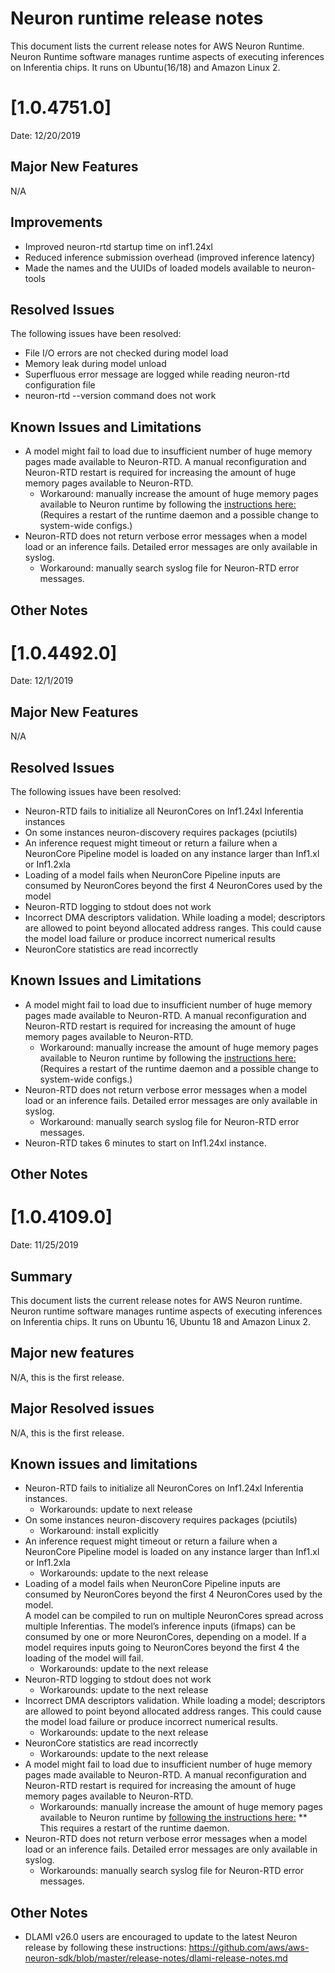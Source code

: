 # Neuron runtime release notes

This document lists the current release notes for AWS Neuron Runtime.  Neuron Runtime software manages runtime aspects of executing inferences on Inferentia chips. It runs on Ubuntu(16/18) and Amazon Linux 2.

# [1.0.4751.0]

Date: 12/20/2019

## Major New Features

N/A

## Improvements

* Improved neuron-rtd startup time on inf1.24xl
* Reduced inference submission overhead (improved inference latency)
* Made the names and the UUIDs of loaded models available to neuron-tools

## Resolved Issues

The following issues have been resolved:

* File I/O errors are not checked during model load
* Memory leak during model unload
* Superfluous error message are logged while reading neuron-rtd configuration file
* neuron-rtd --version command does not work

## Known Issues and Limitations

* A model might fail to load due to insufficient number of huge memory pages made available to Neuron-RTD. A manual reconfiguration and Neuron-RTD restart is required for increasing the amount of huge memory pages available to Neuron-RTD.
  * Workaround: manually increase the amount of huge memory pages available to Neuron runtime by following the [instructions here:](https://github.com/aws/aws-neuron-sdk/blob/master/docs/neuron-runtime/nrt_start.md#step-3-configure-nr_hugepages) (Requires a restart of the runtime daemon and a possible change to system-wide configs.)
* Neuron-RTD does not return verbose error messages when a model load or an inference fails. Detailed error messages are only available in syslog.
  * Workaround: manually search syslog file for Neuron-RTD error messages.

## Other Notes


# [1.0.4492.0]

Date: 12/1/2019

## Major New Features

N/A

## Resolved Issues

The following issues have been resolved:

* Neuron-RTD fails to initialize all NeuronCores on Inf1.24xl Inferentia instances
* On some instances neuron-discovery requires packages (pciutils)
* An inference request might timeout or return a failure when a NeuronCore Pipeline model is loaded on any instance larger than Inf1.xl or Inf1.2xla
* Loading of a model fails when NeuronCore Pipeline inputs are consumed by NeuronCores beyond the first 4 NeuronCores used by the model
* Neuron-RTD logging to stdout does not work
* Incorrect DMA descriptors validation.  While loading a model; descriptors are allowed to point beyond allocated address ranges.  This could cause the model load failure or produce incorrect numerical results
* NeuronCore statistics are read incorrectly

## Known Issues and Limitations

* A model might fail to load due to insufficient number of huge memory pages made available to Neuron-RTD.  A manual reconfiguration and Neuron-RTD restart is required for increasing the amount of huge memory pages available to Neuron-RTD.
    * Workaround: manually increase the amount of huge memory pages available to Neuron runtime by following the [instructions here:](../docs/neuron-runtime/nrt_start.md#step-3-configure-nr_hugepages) 
    (Requires a restart of the runtime daemon and a possible change to system-wide configs.)
* Neuron-RTD does not return verbose error messages when a model load or an inference fails.  Detailed error messages are only available in syslog.
    * Workaround: manually search syslog file for Neuron-RTD error messages.
* Neuron-RTD takes 6 minutes to start on Inf1.24xl instance.

## Other Notes



# [1.0.4109.0]

Date:  11/25/2019

## Summary

This document lists the current release notes for AWS Neuron runtime.  Neuron runtime software manages runtime aspects of executing inferences on Inferentia chips. It runs on Ubuntu 16, Ubuntu 18 and Amazon Linux 2.

## Major new features

N/A, this is the first release.

## Major Resolved issues

N/A, this is the first release.

## Known issues and limitations

* Neuron-RTD fails to initialize all NeuronCores on Inf1.24xl Inferentia instances.
    * Workarounds: update to next release
* On some instances neuron-discovery requires packages (pciutils) 
    * Workaround: install explicitly
* An inference request might timeout or return a failure when a NeuronCore Pipeline model is loaded on any instance larger than Inf1.xl or Inf1.2xla
    * Workarounds: update to the next release
* Loading of a model fails when NeuronCore Pipeline inputs are consumed by NeuronCores beyond the first 4 NeuronCores used by the model.  
A model can be compiled to run on multiple NeuronCores spread across multiple Inferentias.  The model’s inference inputs (ifmaps) can be 
consumed by one or more NeuronCores, depending on a model.  If a model requires inputs going to NeuronCores beyond the first 4 the loading of the model will fail. 
    * Workarounds: update to the next release
* Neuron-RTD logging to stdout does not work
    * Workarounds: update to the next release
* Incorrect DMA descriptors validation.  While loading a model; descriptors are allowed to point beyond allocated address ranges.  This could cause the model load failure or produce incorrect numerical results.
    * Workarounds: update to the next release
* NeuronCore statistics are read incorrectly
    * Workarounds: update to the next release
* A model might fail to load due to insufficient number of huge memory pages made available to Neuron-RTD.  A manual reconfiguration and Neuron-RTD restart is required for 
increasing the amount of huge memory pages available to Neuron-RTD.
    * Workarounds: manually increase the amount of huge memory pages available to Neuron runtime by [following the instructions here:](../docs/neuron-runtime/nrt_start.md#step-3-configure-nr_hugepages) 
    ** This requires a restart of the runtime daemon.
* Neuron-RTD does not return verbose error messages when a model load or an inference fails.  Detailed error messages are only available in syslog.
    * Workarounds: manually search syslog file for Neuron-RTD error messages.

## Other Notes

* DLAMI v26.0 users are encouraged to update to the latest Neuron release by following these instructions: https://github.com/aws/aws-neuron-sdk/blob/master/release-notes/dlami-release-notes.md



